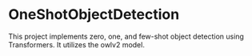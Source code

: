 # OneShotObjectDetection
This project implements zero, one, and few-shot object detection using Transformers. It utilizes the owlv2 model.
